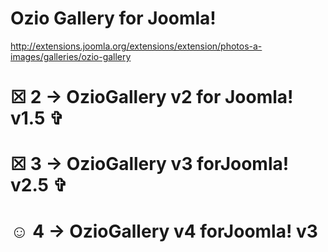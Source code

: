 Ozio Gallery for Joomla!
====
http://extensions.joomla.org/extensions/extension/photos-a-images/galleries/ozio-gallery

☒ 2 → OzioGallery v2 for Joomla! v1.5  ✞
==
☒ 3 → OzioGallery v3 forJoomla! v2.5  ✞
==
☺ 4 → OzioGallery v4 forJoomla! v3
==
